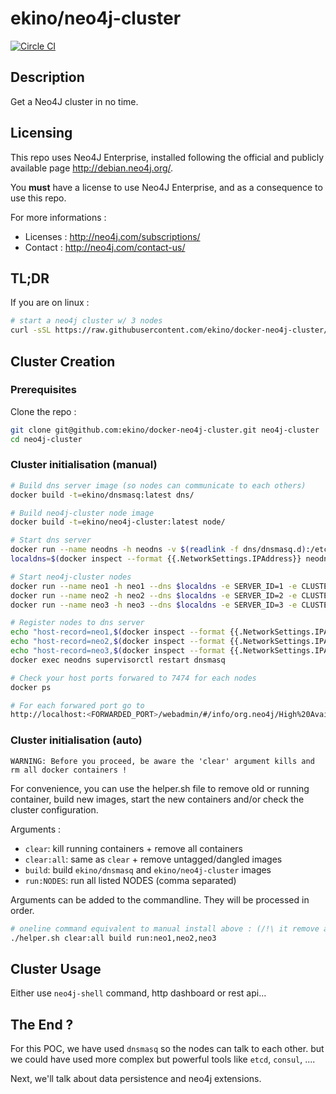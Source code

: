 # ekino/neo4j-cluster

[![Circle CI](https://circleci.com/gh/ekino/docker-neo4j-cluster.svg?style=svg)](https://circleci.com/gh/ekino/docker-neo4j-cluster)

## Description

Get a Neo4J cluster in no time.

## Licensing

This repo uses Neo4J Enterprise, installed following the official and publicly
available page http://debian.neo4j.org/.

You **must** have a license to use Neo4J Enterprise, and as a consequence to use
this repo.

For more informations :
- Licenses :  http://neo4j.com/subscriptions/
- Contact : http://neo4j.com/contact-us/

## TL;DR

If you are on linux :
```bash
# start a neo4j cluster w/ 3 nodes
curl -sSL https://raw.githubusercontent.com/ekino/docker-neo4j-cluster/master/helper.sh | bash -s run:neomaster,neoreadslave,neobackup
```

## Cluster Creation

### Prerequisites

Clone the repo :
```bash
git clone git@github.com:ekino/docker-neo4j-cluster.git neo4j-cluster
cd neo4j-cluster
```

### Cluster initialisation (manual)

```bash
# Build dns server image (so nodes can communicate to each others)
docker build -t=ekino/dnsmasq:latest dns/

# Build neo4j-cluster node image
docker build -t=ekino/neo4j-cluster:latest node/

# Start dns server
docker run --name neodns -h neodns -v $(readlink -f dns/dnsmasq.d):/etc/dnsmasq.d -d ekino/dnsmasq:latest
localdns=$(docker inspect --format {{.NetworkSettings.IPAddress}} neodns)

# Start neo4j-cluster nodes
docker run --name neo1 -h neo1 --dns $localdns -e SERVER_ID=1 -e CLUSTER_NODES=neo1,neo2,neo3 -P -d ekino/neo4j-cluster:latest
docker run --name neo2 -h neo2 --dns $localdns -e SERVER_ID=2 -e CLUSTER_NODES=neo1,neo2,neo3 -P -d ekino/neo4j-cluster:latest
docker run --name neo3 -h neo3 --dns $localdns -e SERVER_ID=3 -e CLUSTER_NODES=neo1,neo2,neo3 -P -d ekino/neo4j-cluster:latest

# Register nodes to dns server
echo "host-record=neo1,$(docker inspect --format {{.NetworkSettings.IPAddress}} neo1)" | tee dns/dnsmasq.d/50_docker_neo1
echo "host-record=neo2,$(docker inspect --format {{.NetworkSettings.IPAddress}} neo2)" | tee dns/dnsmasq.d/50_docker_neo2
echo "host-record=neo3,$(docker inspect --format {{.NetworkSettings.IPAddress}} neo3)" | tee dns/dnsmasq.d/50_docker_neo3
docker exec neodns supervisorctl restart dnsmasq

# Check your host ports forwared to 7474 for each nodes
docker ps

# For each forwared port go to
http://localhost:<FORWARDED_PORT>/webadmin/#/info/org.neo4j/High%20Availability/
```

### Cluster initialisation (auto)

`WARNING: Before you proceed, be aware the 'clear' argument kills and rm all docker containers !`

For convenience, you can use the helper.sh file to remove old or running container, build new images,
start the new containers and/or check the cluster configuration.

Arguments :
- `clear`: kill running containers + remove all containers
- `clear:all`: same as `clear` + remove untagged/dangled images
- `build`: build `ekino/dnsmasq` and `ekino/neo4j-cluster` images
- `run:NODES`: run all listed NODES (comma separated)

Arguments can be added to the commandline. They will be processed in order.

```bash
# oneline command equivalent to manual install above : (/!\ it remove all your containers /!\)
./helper.sh clear:all build run:neo1,neo2,neo3
```

## Cluster Usage

Either use `neo4j-shell` command, http dashboard or rest api...

## The End ?

For this POC, we have used `dnsmasq` so the nodes can talk to each other.
but we could have used more complex but powerful tools like `etcd`, `consul`, ....

Next, we'll talk about data persistence and neo4j extensions.
